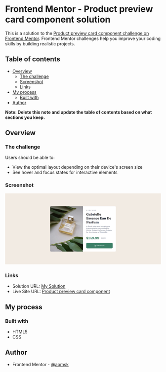 # Frontend Mentor - Product preview card component solution

This is a solution to the [Product preview card component challenge on Frontend Mentor](https://www.frontendmentor.io/challenges/product-preview-card-component-GO7UmttRfa). Frontend Mentor challenges help you improve your coding skills by building realistic projects.

## Table of contents

- [Overview](#overview)
  - [The challenge](#the-challenge)
  - [Screenshot](#screenshot)
  - [Links](#links)
- [My process](#my-process)
  - [Built with](#built-with)
- [Author](#author)

**Note: Delete this note and update the table of contents based on what sections you keep.**

## Overview

### The challenge

Users should be able to:

- View the optimal layout depending on their device's screen size
- See hover and focus states for interactive elements

### Screenshot

![product-preview-screenshot](https://github.com/aomsk/product-preview-card-component/blob/main/assets/product-preview-screenshot.png?raw=true)

### Links

- Solution URL: [My Solution](https://www.frontendmentor.io/solutions/product-preview-card-component-with-html-css-OpyMNtj8V3)
- Live Site URL: [Product preview card component](https://aomsk.github.io/product-preview-card-component/)

## My process

### Built with

- HTML5
- CSS

## Author

- Frontend Mentor - [@aomsk](https://www.frontendmentor.io/profile/aomsk)
